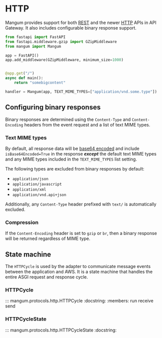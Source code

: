 # HTTP

Mangum provides support for both [REST](https://docs.aws.amazon.com/apigateway/latest/developerguide/apigateway-rest-api.html) and the newer [HTTP](https://docs.aws.amazon.com/apigateway/latest/developerguide/http-api.html) APIs in API Gateway. It also includes configurable binary response support.

```python
from fastapi import FastAPI
from fastapi.middleware.gzip import GZipMiddleware
from mangum import Mangum

app = FastAPI()
app.add_middleware(GZipMiddleware, minimum_size=1000)


@app.get("/")
async def main():
    return "somebigcontent"

handler = Mangum(app, TEXT_MIME_TYPES=["application/vnd.some.type"])
```

## Configuring binary responses

Binary responses are determined using the `Content-Type` and `Content-Encoding` headers from the event request and a list of text MIME types.

### Text MIME types

By default, all response data will be [base64 encoded](https://docs.python.org/3/library/base64.html#base64.b64encode) and include `isBase64Encoded=True` in the response ***except*** the default text MIME types and any MIME types included in the `TEXT_MIME_TYPES` list setting.

The following types are excluded from binary responses by default:

- `application/json`
- `application/javascript`
- `application/xml`
- `application/vnd.api+json`

Additionally, any `Content-Type` header prefixed with `text/` is automatically excluded.

### Compression

If the `Content-Encoding` header is set to `gzip` or `br`, then a binary response will be returned regardless of MIME type.

## State machine

The `HTTPCycle` is used by the adapter to communicate message events between the application and AWS. It is a state machine that handles the entire ASGI request and response cycle.

### HTTPCycle

::: mangum.protocols.http.HTTPCycle
    :docstring:
    :members: run receive send

### HTTPCycleState

::: mangum.protocols.http.HTTPCycleState
    :docstring:
